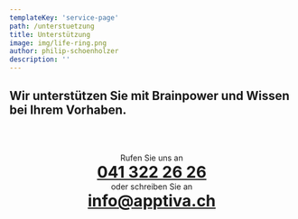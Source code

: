 ```yaml
---
templateKey: 'service-page'
path: /unterstuetzung
title: Unterstützung
image: img/life-ring.png
author: philip-schoenholzer
description: ''
---
```


<style>
.service {
  margin-top: 4rem;
}
.service h1, .service h2, .service p {
  text-align: center;
  margin: 0;
}
</style>

## Wir unterstützen Sie mit Brainpower und Wissen bei Ihrem Vorhaben.

<div class="service">

Rufen Sie uns an

# <a href="tel:+41413222626">041 322 26 26</a>

oder schreiben Sie an

# <a href="mailto:info@apptiva.ch">info@­apptiva.ch</a>

</div>
